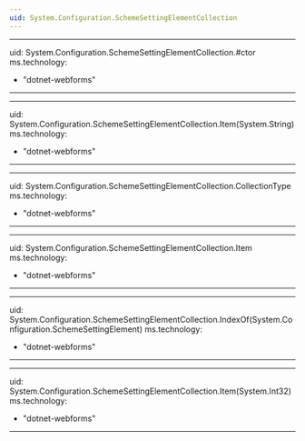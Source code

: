 ```yaml
---
uid: System.Configuration.SchemeSettingElementCollection
---
```


---
uid: System.Configuration.SchemeSettingElementCollection.#ctor
ms.technology: 
  - "dotnet-webforms"
---

---
uid: System.Configuration.SchemeSettingElementCollection.Item(System.String)
ms.technology: 
  - "dotnet-webforms"
---

---
uid: System.Configuration.SchemeSettingElementCollection.CollectionType
ms.technology: 
  - "dotnet-webforms"
---

---
uid: System.Configuration.SchemeSettingElementCollection.Item
ms.technology: 
  - "dotnet-webforms"
---

---
uid: System.Configuration.SchemeSettingElementCollection.IndexOf(System.Configuration.SchemeSettingElement)
ms.technology: 
  - "dotnet-webforms"
---

---
uid: System.Configuration.SchemeSettingElementCollection.Item(System.Int32)
ms.technology: 
  - "dotnet-webforms"
---
